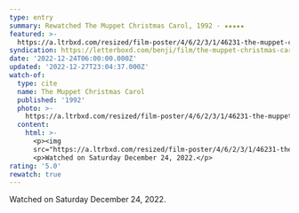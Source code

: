 ```yaml
---
type: entry
summary: Rewatched The Muppet Christmas Carol, 1992 - ★★★★★
featured: >-
  https://a.ltrbxd.com/resized/film-poster/4/6/2/3/1/46231-the-muppet-christmas-carol-0-600-0-900-crop.jpg?v=f16d842c57
syndication: https://letterboxd.com/benji/film/the-muppet-christmas-carol/
date: '2022-12-24T06:00:00.000Z'
updated: '2022-12-27T23:04:37.000Z'
watch-of:
  type: cite
  name: The Muppet Christmas Carol
  published: '1992'
  photo: >-
    https://a.ltrbxd.com/resized/film-poster/4/6/2/3/1/46231-the-muppet-christmas-carol-0-600-0-900-crop.jpg?v=f16d842c57
  content:
    html: >-
      <p><img
      src="https://a.ltrbxd.com/resized/film-poster/4/6/2/3/1/46231-the-muppet-christmas-carol-0-600-0-900-crop.jpg?v=f16d842c57"/></p>
      <p>Watched on Saturday December 24, 2022.</p>
rating: '5.0'
rewatch: true
---
```

Watched on Saturday December 24, 2022.
